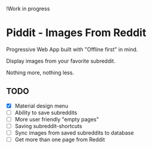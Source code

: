 
!Work in progress 

# Piddit - Images From Reddit

Progressive Web App built with "Offline first" in mind. 

Display images from your favorite subreddit. 

Nothing more, nothing less. 


## TODO

- [x] Material design menu
- [ ] Ability to save subreddits
- [ ] More user friendly "empty pages"
- [ ] Saving subreddit-shortcuts
- [ ] Sync images from saved subreddits to database 
- [ ] Get more than one page from Reddit  
